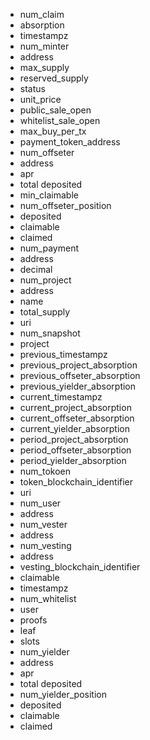 - num_claim
- absorption
- timestampz
- num_minter
- address
- max_supply
- reserved_supply
- status
- unit_price
- public_sale_open
- whitelist_sale_open
- max_buy_per_tx
- payment_token_address
- num_offseter
- address
- apr
- total deposited
- min_claimable
- num_offseter_position
- deposited
- claimable
- claimed
- num_payment
- address
- decimal
- num_project
- address
- name
- total_supply
- uri
- num_snapshot
- project
- previous_timestampz
- previous_project_absorption
- previous_offseter_absorption
- previous_yielder_absorption
- current_timestampz
- current_project_absorption
- current_offseter_absorption
- current_yielder_absorption
- period_project_absorption
- period_offseter_absorption
- period_yielder_absorption
- num_tokoen
- token_blockchain_identifier
- uri
- num_user
- address
- num_vester
- address
- num_vesting
- address
- vesting_blockchain_identifier
- claimable
- timestampz
- num_whitelist
- user
- proofs
- leaf
- slots
- num_yielder
- address
- apr
- total deposited
- num_yielder_position
- deposited
- claimable
- claimed